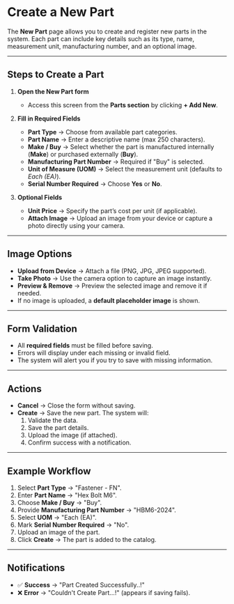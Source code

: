# Create a New Part

The **New Part** page allows you to create and register new parts in the system. Each part can include key details such as its type, name, measurement unit, manufacturing number, and an optional image.

---

## Steps to Create a Part

1. **Open the New Part form**

   - Access this screen from the **Parts section** by clicking **+ Add New**.

2. **Fill in Required Fields**

   - **Part Type** → Choose from available part categories.
   - **Part Name** → Enter a descriptive name (max 250 characters).
   - **Make / Buy** → Select whether the part is manufactured internally (**Make**) or purchased externally (**Buy**).
   - **Manufacturing Part Number** → Required if "Buy" is selected.
   - **Unit of Measure (UOM)** → Select the measurement unit (defaults to _Each (EA)_).
   - **Serial Number Required** → Choose **Yes** or **No**.

3. **Optional Fields**
   - **Unit Price** → Specify the part’s cost per unit (if applicable).
   - **Attach Image** → Upload an image from your device or capture a photo directly using your camera.

---

## Image Options

- **Upload from Device** → Attach a file (PNG, JPG, JPEG supported).
- **Take Photo** → Use the camera option to capture an image instantly.
- **Preview & Remove** → Preview the selected image and remove it if needed.
- If no image is uploaded, a **default placeholder image** is shown.

---

## Form Validation

- All **required fields** must be filled before saving.
- Errors will display under each missing or invalid field.
- The system will alert you if you try to save with missing information.

---

## Actions

- **Cancel** → Close the form without saving.
- **Create** → Save the new part. The system will:
  1. Validate the data.
  2. Save the part details.
  3. Upload the image (if attached).
  4. Confirm success with a notification.

---

## Example Workflow

1. Select **Part Type** → "Fastener - FN".
2. Enter **Part Name** → "Hex Bolt M6".
3. Choose **Make / Buy** → "Buy".
4. Provide **Manufacturing Part Number** → "HBM6-2024".
5. Select **UOM** → "Each (EA)".
6. Mark **Serial Number Required** → "No".
7. Upload an image of the part.
8. Click **Create** → The part is added to the catalog.

---

## Notifications

- ✅ **Success** → "Part Created Successfully..!"
- ❌ **Error** → "Couldn't Create Part...!" (appears if saving fails).

